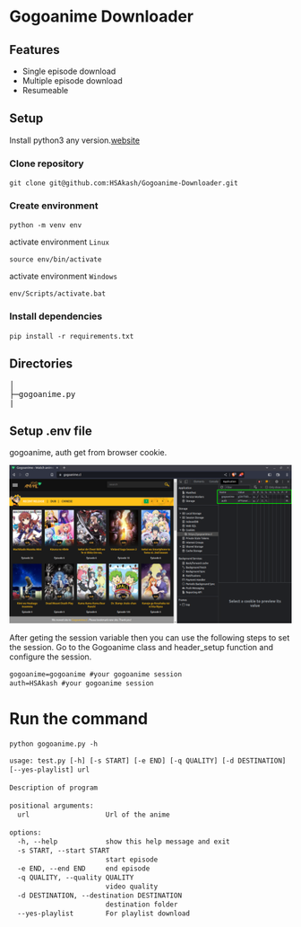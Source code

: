 # Gogoanime Downloader

## Features
* Single episode download
* Multiple episode download
* Resumeable

## Setup
Install python3 any version.[website](https://www.python.org/)
### Clone repository
```
git clone git@github.com:HSAkash/Gogoanime-Downloader.git
```
### Create environment
```
python -m venv env
```
activate environment `Linux`
```
source env/bin/activate
```
activate environment `Windows`
```
env/Scripts/activate.bat
```
### Install dependencies
```
pip install -r requirements.txt
```

## Directories
<pre>
│  
├─gogoanime.py
|
</pre>

## Setup .env file
gogoanime, auth get from browser cookie.
<p>
<img src='pic/gogoanime.png'/>
<p>
After geting the session variable then you can use the following steps to set the session.
Go to the Gogoanime class and header_setup function and configure the session.

```
gogoanime=gogoanime #your gogoanime session 
auth=HSAkash #your gogoanime session 
```

# Run the command
```
python gogoanime.py -h
```
```
usage: test.py [-h] [-s START] [-e END] [-q QUALITY] [-d DESTINATION] [--yes-playlist] url

Description of program

positional arguments:
  url                   Url of the anime

options:
  -h, --help            show this help message and exit
  -s START, --start START
                        start episode
  -e END, --end END     end episode
  -q QUALITY, --quality QUALITY
                        video quality
  -d DESTINATION, --destination DESTINATION
                        destination folder
  --yes-playlist        For playlist download
```